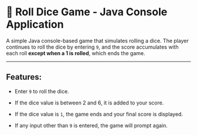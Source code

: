 # 🎲 Roll Dice Game - Java Console Application

A simple Java console-based game that simulates rolling a dice. The player continues to roll the dice by entering `9`, and the score accumulates with each roll **except when a 1 is rolled**, which ends the game.

--- 

## Features:

- Enter `9` to roll the dice.

- If the dice value is between 2 and 6, it is added to your score.

- If the dice value is `1`, the game ends and your final score is displayed.

- If any input other than `9` is entered, the game will prompt again.



